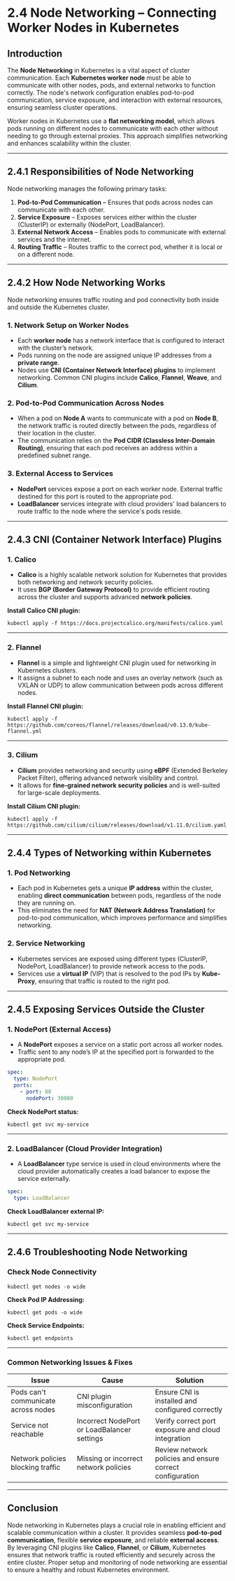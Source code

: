 # **2.4 Node Networking – Connecting Worker Nodes in Kubernetes**

## **Introduction**  
The **Node Networking** in Kubernetes is a vital aspect of cluster communication. Each **Kubernetes worker node** must be able to communicate with other nodes, pods, and external networks to function correctly. The node's network configuration enables pod-to-pod communication, service exposure, and interaction with external resources, ensuring seamless cluster operations.

Worker nodes in Kubernetes use a **flat networking model**, which allows pods running on different nodes to communicate with each other without needing to go through external proxies. This approach simplifies networking and enhances scalability within the cluster.

---

## **2.4.1 Responsibilities of Node Networking**  
Node networking manages the following primary tasks:

1. **Pod-to-Pod Communication** – Ensures that pods across nodes can communicate with each other.
2. **Service Exposure** – Exposes services either within the cluster (ClusterIP) or externally (NodePort, LoadBalancer).
3. **External Network Access** – Enables pods to communicate with external services and the internet.
4. **Routing Traffic** – Routes traffic to the correct pod, whether it is local or on a different node.

---

## **2.4.2 How Node Networking Works**  
Node networking ensures traffic routing and pod connectivity both inside and outside the Kubernetes cluster. 

### **1. Network Setup on Worker Nodes**
- Each **worker node** has a network interface that is configured to interact with the cluster’s network.  
- Pods running on the node are assigned unique IP addresses from a **private range**.
- Nodes use **CNI (Container Network Interface) plugins** to implement networking. Common CNI plugins include **Calico**, **Flannel**, **Weave**, and **Cilium**.

### **2. Pod-to-Pod Communication Across Nodes**
- When a pod on **Node A** wants to communicate with a pod on **Node B**, the network traffic is routed directly between the pods, regardless of their location in the cluster.
- The communication relies on the **Pod CIDR (Classless Inter-Domain Routing)**, ensuring that each pod receives an address within a predefined subnet range.

### **3. External Access to Services**
- **NodePort** services expose a port on each worker node. External traffic destined for this port is routed to the appropriate pod.
- **LoadBalancer** services integrate with cloud providers' load balancers to route traffic to the node where the service's pods reside.

---

## **2.4.3 CNI (Container Network Interface) Plugins**  

### **1. Calico**  
- **Calico** is a highly scalable network solution for Kubernetes that provides both networking and network security policies.
- It uses **BGP (Border Gateway Protocol)** to provide efficient routing across the cluster and supports advanced **network policies**.

**Install Calico CNI plugin:**  
```shell
kubectl apply -f https://docs.projectcalico.org/manifests/calico.yaml
```

---

### **2. Flannel**  
- **Flannel** is a simple and lightweight CNI plugin used for networking in Kubernetes clusters.
- It assigns a subnet to each node and uses an overlay network (such as VXLAN or UDP) to allow communication between pods across different nodes.

**Install Flannel CNI plugin:**  
```shell
kubectl apply -f https://github.com/coreos/flannel/releases/download/v0.13.0/kube-flannel.yml
```

---

### **3. Cilium**  
- **Cilium** provides networking and security using **eBPF** (Extended Berkeley Packet Filter), offering advanced network visibility and control.
- It allows for **fine-grained network security policies** and is well-suited for large-scale deployments.

**Install Cilium CNI plugin:**  
```shell
kubectl apply -f https://github.com/cilium/cilium/releases/download/v1.11.0/cilium.yaml
```

---

## **2.4.4 Types of Networking within Kubernetes**

### **1. Pod Networking**
- Each pod in Kubernetes gets a unique **IP address** within the cluster, enabling **direct communication** between pods, regardless of the node they are running on.
- This eliminates the need for **NAT (Network Address Translation)** for pod-to-pod communication, which improves performance and simplifies networking.

### **2. Service Networking**
- Kubernetes services are exposed using different types (ClusterIP, NodePort, LoadBalancer) to provide network access to the pods.
- Services use a **virtual IP** (VIP) that is resolved to the pod IPs by **Kube-Proxy**, ensuring that traffic is routed to the right pod.

---

## **2.4.5 Exposing Services Outside the Cluster**  

### **1. NodePort (External Access)**
- A **NodePort** exposes a service on a static port across all worker nodes.
- Traffic sent to any node’s IP at the specified port is forwarded to the appropriate pod.

```yaml
spec:
  type: NodePort
  ports:
    - port: 80
      nodePort: 30080
```

**Check NodePort status:**  
```shell
kubectl get svc my-service
```

---

### **2. LoadBalancer (Cloud Provider Integration)**
- A **LoadBalancer** type service is used in cloud environments where the cloud provider automatically creates a load balancer to expose the service externally.

```yaml
spec:
  type: LoadBalancer
```

**Check LoadBalancer external IP:**  
```shell
kubectl get svc my-service
```

---

## **2.4.6 Troubleshooting Node Networking**  

### **Check Node Connectivity**
```shell
kubectl get nodes -o wide
```

**Check Pod IP Addressing:**  
```shell
kubectl get pods -o wide
```

**Check Service Endpoints:**  
```shell
kubectl get endpoints
```

---

### **Common Networking Issues & Fixes**

| Issue | Cause | Solution |
|-------|-------|----------|
| Pods can't communicate across nodes | CNI plugin misconfiguration | Ensure CNI is installed and configured correctly |
| Service not reachable | Incorrect NodePort or LoadBalancer settings | Verify correct port exposure and cloud integration |
| Network policies blocking traffic | Missing or incorrect network policies | Review network policies and ensure correct configuration |

---

## **Conclusion**  
Node networking in Kubernetes plays a crucial role in enabling efficient and scalable communication within a cluster. It provides seamless **pod-to-pod communication**, flexible **service exposure**, and reliable **external access**. By leveraging CNI plugins like **Calico**, **Flannel**, or **Cilium**, Kubernetes ensures that network traffic is routed efficiently and securely across the entire cluster. Proper setup and monitoring of node networking are essential to ensure a healthy and robust Kubernetes environment.